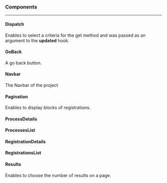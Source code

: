 ### Components
--------------

#### Dispatch

Enables to select a criteria for the get method and was passed as an argument to the **updated** hook.

#### GoBack

A go back button.

#### Navbar

The Navbar of the project

#### Pagination

Enables to display blocks of registrations.

#### ProcessDetails


#### ProcessesList


#### RegistrationDetails


#### RegistrationsList


#### Results 

Enables to choose the number of results on a page.
